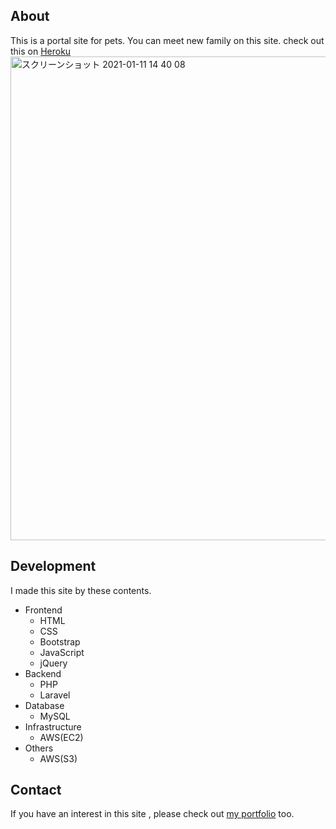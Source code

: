 ## About
This is a portal site for pets.
You can meet new family on this site.
check out this on [Heroku](https://matchingpet.herokuapp.com/)  
<img width="774" alt="スクリーンショット 2021-01-11 14 40 08" src="https://user-images.githubusercontent.com/62239012/104149811-05050f80-541b-11eb-939b-05f764c982fc.png">

## Development
I made this site by these contents.
- Frontend
    - HTML
    - CSS
    - Bootstrap
    - JavaScript 
    - jQuery
- Backend
    - PHP
    - Laravel
- Database
    - MySQL
- Infrastructure
    - AWS(EC2)
- Others
    - AWS(S3)

## Contact 
If you have an interest in this site , please check out [my portfolio](https://portfolio-f4b3a.web.app/) too.
